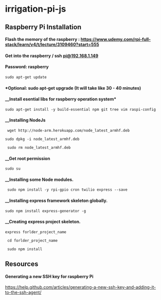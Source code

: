 # irrigation-pi-js

## Raspberry Pi Installation

#### Flash the memory of the raspberry : https://www.udemy.com/rpi-full-stack/learn/v4/t/lecture/3109460?start=555
#### Get into the raspberry / ssh pi@192.168.1.149
#### Password: raspberry
```sudo apt-get update```
####     *Optional: sudo apt-get upgrade (It will take like 30 - 40 minutes)
#### __Install esential libs for raspberry operation system*
```sudo apt-get install -y build-essential npm git tree vim raspi-config```
#### __Installing NodeJs

``` wget http://node-arm.herokuapp.com/node_latest_armhf.deb```

``` sudo dpkg -i node_latest_armhf.deb ```

``` sudo rm node_latest_armhf.deb```

#### __Get root permission
``` sudo su ```

#### __Installing some Node modules.
``` sudo npm install -y rpi-gpio cron twilio express --save```

#### __Installing express framework skeleton globally.
``` sudo npm install express-generator -g ```

#### __Creating express project skeleton.
``` express forlder_project_name ```

``` cd forlder_project_name```

``` sudo npm install```


## Resources

#### Generating a new SSH key for raspberry Pi 
https://help.github.com/articles/generating-a-new-ssh-key-and-adding-it-to-the-ssh-agent/








